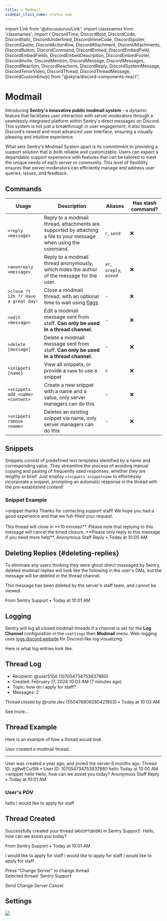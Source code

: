 ```yaml
---
title: ✉️ Modmail
sidebar_class_name: status new
---
```

import Link from '@docusaurus/Link';
import classnames from 'classnames';
import { DiscordTime, DiscordBold, DiscordCode, DiscordItalic, DiscordUnderlined, DiscordInlineCode, DiscordSpoiler, DiscordQuote, DiscordActionRow, DiscordAttachment, DiscordAttachments, DiscordButton, DiscordCommand, DiscordEmbed, DiscordEmbedField, DiscordEmbedFields, DiscordEmbedDescription, DiscordEmbedFooter, DiscordInvite, DiscordMention, DiscordMessage, DiscordMessages, DiscordReaction, DiscordReactions, DiscordReply, DiscordSystemMessage, DiscordTenorVideo, DiscordThread, DiscordThreadMessage, DiscordCustomEmoji} from "@skyra/discord-components-react";

# Modmail

Introducing **Sentry's innovative public modmail system** – a dynamic feature that facilitates user interaction with server moderators through a seamlessly integrated platform within Sentry's direct messages on Discord. This system is not just a breakthrough in user engagement; it also boasts Discord's newest and most advanced user interface, ensuring a visually pleasing and intuitive experience.

What sets Sentry's Modmail System apart is its commitment to providing a support solution that is both reliable and customizable. Users can expect a dependable support experience with features that can be tailored to meet the unique needs of each server or community. This level of flexibility ensures that server moderators can efficiently manage and address user queries, issues, and feedback.

## Commands

Usage   | Description | Aliases | Has slash command?
--- | --- | --- | --- |
`>reply <message>` | Reply to a modmail thread, attachments are supported by attaching a file to your message when using the command. | `r`, `send` | ❌
`>anonreply <message>` | Reply to a modmail thread anonymously, which hides the author of the message for the user. | `ar`, `areply`, `asend` | ❌
`>close ?t 12h ?r Have a great day!` | Close a modmail thread, with an optional time to wait using [flags](/guides/flags.md). | - | ❌
`>edit <message>` | Edit a modmail message sent from staff. **Can only be used in a thread channel.** | - | ❌
`>delete [message]` | Delete a modmail message sent from staff. **Can only be used in a thread channel.** | - | ❌
`>snippets [name]` | View all snippets, or provide a `name` to use a snippet | `s` | ❌
`>snippets add <name> <content>` | Create a new snippet with a name and a value, only server managers can do this | - | ❌
`>snippets remove <name> ` | Deletes an existing snippet via name, only server managers can do this | - | ❌

## Snippets
Snippets consist of predefined text templates identified by a name and corresponding value. They streamline the process of avoiding manual copying and pasting of frequently used responses, whether they are lengthy or brief. Just employ `>snippets snippetname` to effortlessly incorporate a snippet, prompting an automatic response in the thread with the pre-established content!

### Snippet Example
<DiscordMessages>
	<DiscordMessage profile="nziie">
		&gt;snippet thanks
	</DiscordMessage>
  <DiscordMessage profile="sentry">
    <DiscordEmbed slot="embeds" color="#5865f2" author-name="vNziie-- (@nziie.dev)" author-image="https://r.nziie.xyz/logo" footer-text="Anonymous Staff Reply">
      <DiscordEmbedDescription slot="description">
        Thanks for contacting support staff! We hope you had a good experience and that we full-filled your request.<br/><br/>This thread will close in **10 minutes**. Please note that replying to this message will cancel the timed closure. **Please only reply to this message if you need more help**.
      </DiscordEmbedDescription>
    <DiscordEmbedFooter slot="footer">
    Anonymous Staff Reply • Today at 10:00 AM
    </DiscordEmbedFooter>
    </DiscordEmbed>
  </DiscordMessage>
</DiscordMessages>

## Deleting Replies {#deleting-replies}
To eliminate any users thinking they were ghost direct messaged by Sentry, deleted modmail replies will look like the following in the user's DMs, but the message will be deleted in the thread channel.

<DiscordMessages>
<DiscordMessage profile="sentry">
  <DiscordEmbed slot="embeds" color="#2ecc71" author-name="Anonymous Reply" author-image="https://cdn.discordapp.com/embed/avatars/0.png" footer-text="Anonymous Staff Reply">
  <DiscordEmbedDescription slot="description"><DiscordItalic>This message has been deleted by the server's staff team, and cannot be viewed.</DiscordItalic></DiscordEmbedDescription>
  <DiscordEmbedFooter slot="footer" footer-image="https://r.nziie.xyz/sentry-logo">
  <p style={{'padding-top': '20px'}}>From Sentry Support • Today at 10:01 AM</p>
  </DiscordEmbedFooter>
  </DiscordEmbed>
  </DiscordMessage>
</DiscordMessages>

## Logging
Sentry will log all closed modmail threads if a channel is set for the **Log Channel** configuration in the `>settings` then **Modmail** menu. Web-logging uses [logs.discord.website](https://logs.discord.website) for Discord-like log visualizing.

Here is what log entries look like.

<DiscordMessages>
  <DiscordMessage profile="sentry">
    <DiscordEmbed slot="embeds" color="#5865f2">
      <DiscordEmbedDescription slot="description">
        <h2>Thread Log</h2>
        <ul style={{ paddingInlineStart: '15px', marginBlockStart: '0.5em'}}>
				  <li>
					<div>
					<span></span>
					</div>
					<div>Recipient: <DiscordBold>@user5104</DiscordBold> (107054734753837880)</div>
					</li>
				  <li>
					<div>
					<span></span>
					</div>
					<div>Created: <DiscordTime>February 17, 2024 10:03 AM</DiscordTime> (<DiscordTime>7 minutes ago</DiscordTime>)</div>
					</li>
				  <li>
					<div>
					<span></span>
					</div>
					<div>Topic: how do i apply for staff?</div>
					</li>
				  <li>
					<div>
					<span></span>
					</div>
					<div>Messages: <DiscordBold>2</DiscordBold></div>
					</li>
				</ul>
      </DiscordEmbedDescription>
    <DiscordEmbedFooter slot="footer" footer-image="https://r.nziie.xyz/icon">
    <p style={{'padding-top': '20px'}}> Thread closed by @nziie.dev (550476809280421903) • Today at 10:03 AM</p>
    </DiscordEmbedFooter>
    </DiscordEmbed>
      <DiscordAttachments slot="components">
        <DiscordActionRow>
          <DiscordButton url="https://nziie.xyz/video">
            See more...
          </DiscordButton>
        </DiscordActionRow>
      </DiscordAttachments>
  </DiscordMessage>
</DiscordMessages>

## Thread Example

Here is an example of how a thread would look.

<DiscordMessages>
	<DiscordSystemMessage type="thread">
	<i>User</i> created a modmail thread.
  </DiscordSystemMessage>
  <hr/>
  <DiscordMessage profile="sentry">
    <DiscordEmbed slot="embeds" color="#5865f2" author-name="Created by @user50131" author-image="https://cdn.discordapp.com/embed/avatars/2.png" thumbnail="https://cdn.discordapp.com/embed/avatars/2.png" footer-text="Anonymous Staff Reply">
      <DiscordEmbedDescription slot="description">
        <DiscordMention>User</DiscordMention> was created <DiscordTime>a year ago</DiscordTime>, and joined the server <DiscordTime>6 months ago</DiscordTime>.
      </DiscordEmbedDescription>
    <DiscordEmbedFooter slot="footer">
    Thread ID: zg9wECui5N • User ID: 107054734753837880
    </DiscordEmbedFooter>
    </DiscordEmbed>
        <DiscordEmbed slot="embeds" color="#F1C40F" author-name="Reply @user50131" author-image="https://cdn.discordapp.com/embed/avatars/2.png" footer-text="Anonymous Staff Reply">
      <DiscordEmbedDescription slot="description">hello</DiscordEmbedDescription>
    <DiscordEmbedFooter slot="footer">
    Today at 10:00 AM
    </DiscordEmbedFooter>
    </DiscordEmbed>
  </DiscordMessage>
	<DiscordMessage profile="nziie">
		&gt;snippet hello
	</DiscordMessage>
  <DiscordMessage profile="sentry">
    <DiscordEmbed slot="embeds" color="#2ecc71" author-name="vNziie-- (@nziie.dev)" author-image="https://r.nziie.xyz/logo" footer-text="Anonymous Staff Reply">
      <DiscordEmbedDescription slot="description">Hello, how can we assist you today?</DiscordEmbedDescription>
    <DiscordEmbedFooter slot="footer">
    Anonymous Staff Reply • Today at 10:01 AM
    </DiscordEmbedFooter>
    </DiscordEmbed>
  </DiscordMessage>
</DiscordMessages>

### User's POV

<DiscordMessages>
<DiscordMessage profile="user">
hello
</DiscordMessage>
<DiscordMessage profile="sentry">
  <DiscordReply slot="reply" profile="user">
  i would like to apply for staff
  </DiscordReply>
      <DiscordEmbed slot="embeds" color="#2ecc71">
      <DiscordEmbedDescription slot="description"><h2><DiscordCustomEmoji name="check" url="/img/check.png" /> Thread Created</h2><DiscordQuote>Successfully created your thread (<code>#Dd3PfQBVDR</code>) in <DiscordBold>Sentry Support!</DiscordBold></DiscordQuote></DiscordEmbedDescription>
    <DiscordEmbedFooter slot="footer">
    <!-- Fix no bottom of embed -->
    <span>‎</span>
    </DiscordEmbedFooter>
    </DiscordEmbed>
</DiscordMessage>
<DiscordMessage profile="sentry">
  <DiscordEmbed slot="embeds" color="#2ecc71" author-name="Anonymous Reply" author-image="https://cdn.discordapp.com/embed/avatars/0.png" footer-text="Anonymous Staff Reply">
    <DiscordEmbedDescription slot="description">Hello, how can we assist you today?</DiscordEmbedDescription>
  <DiscordEmbedFooter slot="footer" footer-image="https://r.nziie.xyz/sentry-logo">
  <p style={{'padding-top': '20px'}}>From Sentry Support • Today at 10:01 AM</p>
  </DiscordEmbedFooter>
  </DiscordEmbed>
  </DiscordMessage>
<DiscordMessage profile="user">
i would like to apply for staff
</DiscordMessage>
<DiscordMessage profile="sentry">
  <DiscordReply slot="reply" profile="user">
    i would like to apply for staff
  </DiscordReply>
      <DiscordEmbed slot="embeds" color="#5865f2" author-name="Are you sure you'd like to send?">
      <DiscordEmbedDescription slot="description"><DiscordQuote>i would like to apply for staff</DiscordQuote></DiscordEmbedDescription>
    <DiscordEmbedFooter slot="footer" footer-image="https://r.nziie.xyz/sentry-logo">
    <p style={{'padding-top': '20px'}}>Press "Change Server" to change thread<br/>Selected thread: Sentry Support</p>
    </DiscordEmbedFooter>
    </DiscordEmbed>
  <DiscordAttachments slot="components">
    <DiscordActionRow>
      <DiscordButton type="success">Send</DiscordButton>
      <DiscordButton type="primary">Change Server</DiscordButton>
      <DiscordButton type="destructive">Cancel</DiscordButton>
    </DiscordActionRow>
  </DiscordAttachments>
</DiscordMessage>
</DiscordMessages>

## Settings
![](https://cdn.nziie.xyz/u/files/NrDQy8A0Qr8m)